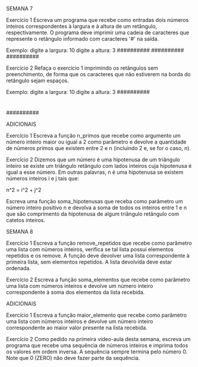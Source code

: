 SEMANA 7

Exercício 1
Escreva um programa que recebe como entradas dois números inteiros correspondentes à largura e à altura de um retângulo, respectivamente. O programa deve imprimir uma cadeia de caracteres que represente o retângulo informado com caracteres '#' na saída.

Exemplo:
digite a largura: 10
digite a altura: 3
##########
##########
##########

Exercício 2
Refaça o exercício 1 imprimindo os retângulos sem preenchimento, de forma que os caracteres que não estiverem na borda do retângulo sejam espaços.

Exemplo:
digite a largura: 10
digite a altura: 3
##########
#        #
##########

ADICIONAIS 

Exercício 1
Escreva a função n_primos que recebe como argumento um número inteiro maior ou igual a 2 como parâmetro e devolve a quantidade de números primos que existem entre 2 e n (incluindo 2 e, se for o caso, n).

Exercício 2
Dizemos que um número é uma hipotenusa de um triângulo inteiro se existe um triângulo retângulo com lados inteiros cuja hipotenusa é igual a esse número. Em outras palavras, n é uma hipotenusa se existem números inteiros i e j tais que:

n^2 = i^2 + j^2
 
Escreva uma função soma_hipotenusas que receba como parâmetro um número inteiro positivo n e devolva a soma de todos os inteiros entre 1 e n que são comprimento da hipotenusa de algum triângulo retângulo com catetos inteiros.

SEMANA 8

Exercício 1 
Escreva a função remove_repetidos que recebe como parâmetro uma lista com números inteiros, verifica se tal lista possui elementos repetidos e os remove. A função deve devolver uma lista correspondente à primeira lista, sem elementos repetidos. A lista devolvida deve estar ordenada.

Exercício 2
Escreva a função soma_elementos que recebe como parâmetro uma lista com números inteiros e devolve um número inteiro correspondente à soma dos elementos da lista recebida.

ADICIONAIS

Exercício 1
Escreva a função maior_elemento que recebe como parâmetro uma lista com números inteiros e devolve um número inteiro correspondente ao maior valor presente na lista recebida.

Exercício 2
Como pedido na primeira vídeo-aula desta semana, escreva um programa que recebe uma sequência de números inteiros e imprima todos os valores em ordem inversa. A sequência sempre termina pelo número 0. Note que 0 (ZERO) não deve fazer parte da sequência.
